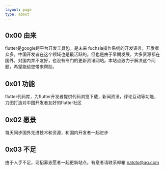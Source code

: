 ```yaml
---
layout: page
type: about
---
```



## 0x00 由来
  flutter是google跨平台开发工具包，是未来 fuchsia操作系统的开发语言，开发者众多，中国开发者在这个领域也是最活跃的。但也是由于早期发展，大多资源都在国外，对国内并不友好，也没有专门的更新资讯网站。本站点致力于解决这个问题，希望能给您带来帮助。

## 0x01 功能
 flutter代码库，为flutter开发者提供代码浏览下载，新闻资讯，评论互动等功能，力图打造对中国开发者友好的flutter社区

## 0x02 愿景
每天同步国外先进技术和资源，和国内开发者一起进步

## 0x03 不足
由于人手不足，现招募志愿者一起更新站点，有意者请联系邮箱 natoto@qq.com

